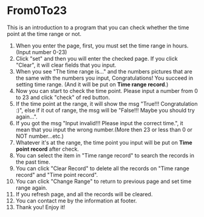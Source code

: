 # From0To23

This is an introduction to a program that you can check whether the time point at the time range or not.

1.  When you enter the page, first, you must set the time range in hours. (Input number 0-23)
2.  Click "set" and then you will enter the checked page. If you click "Clear", it will clear fields that you input.
3.  When you see "The time range is..." and the numbers pictures that are the same with the numbers you input, 
	 Congratulations! You succeed in setting time range. (And it will be put on **Time range record**.)
4.	 Now you can start to check the time point. Please input a number from 0 to 23 and click "check" of red button.
5.  If the time point at the range, it will show the msg "True!!! Congratulation :)", else if it out of range, the msg will be "False!!! Maybe you should try again...".
6.	 If you got the msg "Input invalid!!! Please input the correct time.", it mean that you input the wrong number.(More then 23 or less than 0 or NOT number...etc.)
7.  Whatever it's at the range, the time point you input will be put on **Time point record** after check.
8.  You can select the item in "Time range record" to search the records in the past time.
9.  You can click "Clear Record" to delete all the records on  "Time range record" and "Time point record".
10. You can click "Change Range" to return to previous page and set time range again.
11. If you refresh page, and all the records will be cleared. 
12. You can contact me by the information at footer.
13. Thank you! Enjoy it!


